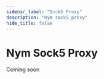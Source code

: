 ```yaml
---
sidebar_label: "Sock5 Proxy"
description: "Nym sock5 proxy"
hide_title: false
---
```


# Nym Sock5 Proxy

Coming soon
